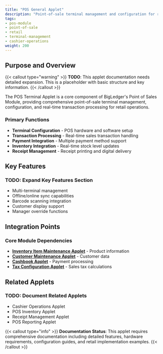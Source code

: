 ```yaml
---
title: "POS General Applet"
description: "Point-of-sale terminal management and configuration for retail operations"
tags:
- pos-module
- point-of-sale
- retail
- terminal-management
- cashier-operations
weight: 200
---
```


## Purpose and Overview

{{< callout type="warning" >}}
**TODO**: This applet documentation needs detailed expansion. This is a placeholder with basic structure and key information.
{{< /callout >}}

The POS Terminal Applet is a core component of BigLedger's Point of Sales Module, providing comprehensive point-of-sale terminal management, configuration, and real-time transaction processing for retail operations.

### Primary Functions
- **Terminal Configuration** - POS hardware and software setup
- **Transaction Processing** - Real-time sales transaction handling
- **Payment Integration** - Multiple payment method support
- **Inventory Integration** - Real-time stock level updates
- **Receipt Management** - Receipt printing and digital delivery

## Key Features

### TODO: Expand Key Features Section
- Multi-terminal management
- Offline/online sync capabilities
- Barcode scanning integration
- Customer display support
- Manager override functions

## Integration Points

### Core Module Dependencies
- **[Inventory Item Maintenance Applet](/applets/inv-item-maintenance-applet/)** - Product information
- **[Customer Maintenance Applet](/applets/customer-maintenance-applet/)** - Customer data
- **[Cashbook Applet](/applets/cashbook-applet/)** - Payment processing
- **[Tax Configuration Applet](/applets/tax-configuration-applet/)** - Sales tax calculations

## Related Applets

### TODO: Document Related Applets
- Cashier Operations Applet
- POS Inventory Applet
- Receipt Management Applet
- POS Reporting Applet

{{< callout type="info" >}}
**Documentation Status**: This applet requires comprehensive documentation including detailed features, hardware requirements, configuration guides, and retail implementation examples.
{{< /callout >}}

